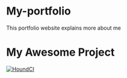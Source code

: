 # My-portfolio
This portfolio website explains more about me

# My Awesome Project

[![HoundCI](https://img.shields.io/badge/style-hound--CI-blue.svg)](https://houndci.com)

